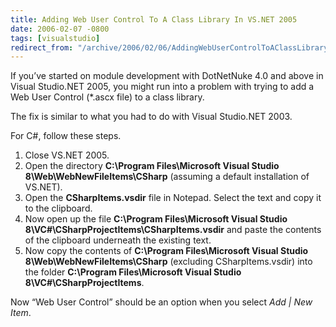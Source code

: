 ```yaml
---
title: Adding Web User Control To A Class Library In VS.NET 2005
date: 2006-02-07 -0800
tags: [visualstudio]
redirect_from: "/archive/2006/02/06/AddingWebUserControlToAClassLibraryInVS.NET2005.aspx/"
---
```


If you’ve started on module development with DotNetNuke 4.0 and above in
Visual Studio.NET 2005, you might run into a problem with trying to add
a Web User Control (\*.ascx file) to a class library.

The fix is similar to what you had to do with Visual Studio.NET 2003.

For C#, follow these steps.

1.  Close VS.NET 2005.
2.  Open the directory **C:\Program Files\Microsoft Visual Studio
    8\Web\WebNewFileItems\CSharp** (assuming a default installation
    of VS.NET).
3.  Open the **CSharpItems.vsdir** file in Notepad. Select the text and
    copy it to the clipboard.
4.  Now open up the file **C:\Program Files\Microsoft Visual Studio
    8\VC#\CSharpProjectItems\CSharpItems.vsdir** and paste the
    contents of the clipboard underneath the existing text.
5.  Now copy the contents of **C:\Program Files\Microsoft Visual
    Studio 8\Web\WebNewFileItems\CSharp** (excluding
    CSharpItems.vsdir) into the folder **C:\Program Files\Microsoft
    Visual Studio 8\VC#\CSharpProjectItems**.

Now “Web User Control” should be an option when you select *Add | New
Item*.

